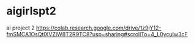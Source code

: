# aigirlspt2
ai project 2
https://colab.research.google.com/drive/1z9jY12-fmSMCA1OsQtlXVZlW8T2R9TC8?usp=sharing#scrollTo=4_L0ycuIw3cF

